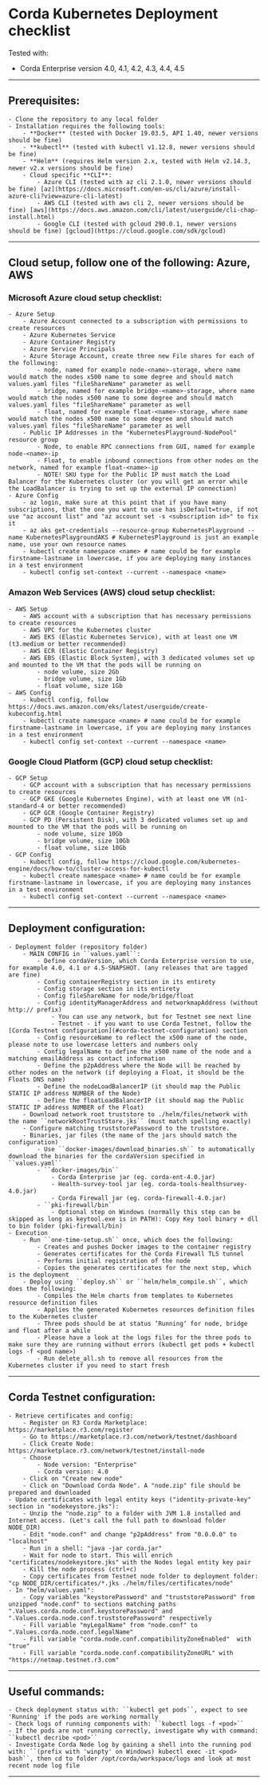 # Corda Kubernetes Deployment checklist

Tested with:

- Corda Enterprise version 4.0, 4.1, 4.2, 4.3, 4.4, 4.5

---

## Prerequisites:

	- Clone the repository to any local folder
	- Installation requires the following tools:
		- **Docker** (tested with Docker 19.03.5, API 1.40, newer versions should be fine)
		- **kubectl** (tested with kubectl v1.12.8, newer versions should be fine)
		- **Helm** (requires Helm version 2.x, tested with Helm v2.14.3, newer v2.x versions should be fine)
		- Cloud specific **CLI**:
			- Azure CLI (tested with az cli 2.1.0, newer versions should be fine) [az](https://docs.microsoft.com/en-us/cli/azure/install-azure-cli?view=azure-cli-latest)
			- AWS CLI (tested with aws cli 2, newer versions should be fine) [aws](https://docs.aws.amazon.com/cli/latest/userguide/cli-chap-install.html)
			- Google CLI (tested with gcloud 290.0.1, newer versions should be fine) [gcloud](https://cloud.google.com/sdk/gcloud)

---

## Cloud setup, follow one of the following: Azure, AWS

### Microsoft Azure cloud setup checklist:

	- Azure Setup
		- Azure Account connected to a subscription with permissions to create resources
		- Azure Kubernetes Service
		- Azure Container Registry
		- Azure Service Principals
		- Azure Storage Account, create three new File shares for each of the following:
			- node, named for example node-<name>-storage, where name would match the nodes x500 name to some degree and should match values.yaml files "fileShareName" parameter as well
			- bridge, named for example bridge-<name>-storage, where name would match the nodes x500 name to some degree and should match values.yaml files "fileShareName" parameter as well
			- float, named for example float-<name>-storage, where name would match the nodes x500 name to some degree and should match values.yaml files "fileShareName" parameter as well
		- Public IP Addresses in the "KubernetesPlayground-NodePool" resource group
			- Node, to enable RPC connections from GUI, named for example node-<name>-ip
			- Float, to enable inbound connections from other nodes on the network, named for example float-<name>-ip
			- NOTE! SKU type for the Public IP must match the Load Balancer for the Kubernetes cluster (or you will get an error while the LoadBalancer is trying to set up the external IP connection)
	- Azure Config
		- az login, make sure at this point that if you have many subscriptions, that the one you want to use has isDefault=true, if not use "az account list" and "az account set -s <subscription id>" to fix it
		- az aks get-credentials --resource-group KubernetesPlayground --name KubernetesPlaygroundAKS # KubernetesPlayground is just an example name, use your own resource names
		- kubectl create namespace <name> # name could be for example firstname-lastname in lowercase, if you are deploying many instances in a test environment
		- kubectl config set-context --current --namespace <name>

### Amazon Web Services (AWS) cloud setup checklist:

	- AWS Setup
		- AWS account with a subscription that has necessary permissions to create resources
		- AWS VPC for the Kubernetes cluster
		- AWS EKS (Elastic Kubernetes Service), with at least one VM (t3.medium or better recommended)
		- AWS ECR (Elastic Container Registry)
		- AWS EBS (Elastic Block System), with 3 dedicated volumes set up and mounted to the VM that the pods will be running on
			- node volume, size 2Gb
			- bridge volume, size 1Gb
			- float volume, size 1Gb
	- AWS Config
		- kubectl config, follow https://docs.aws.amazon.com/eks/latest/userguide/create-kubeconfig.html
		- kubectl create namespace <name> # name could be for example firstname-lastname in lowercase, if you are deploying many instances in a test environment
		- kubectl config set-context --current --namespace <name>

### Google Cloud Platform (GCP) cloud setup checklist:

	- GCP Setup
		- GCP account with a subscription that has necessary permissions to create resources
		- GCP GKE (Google Kubernetes Engine), with at least one VM (n1-standard-4 or better recommended)
		- GCP GCR (Google Container Registry)
		- GCP PD (Persistent Disk), with 3 dedicated volumes set up and mounted to the VM that the pods will be running on
			- node volume, size 10Gb
			- bridge volume, size 10Gb
			- float volume, size 10Gb
	- GCP Config
		- kubectl config, follow https://cloud.google.com/kubernetes-engine/docs/how-to/cluster-access-for-kubectl
		- kubectl create namespace <name> # name could be for example firstname-lastname in lowercase, if you are deploying many instances in a test environment
		- kubectl config set-context --current --namespace <name>

---

## Deployment configuration:

	- Deployment folder (repository folder)
		- MAIN CONFIG in ``values.yaml``:
			- Define cordaVersion, which Corda Enterprise version to use, for example 4.0, 4.1 or 4.5-SNAPSHOT. (any releases that are tagged are fine)
			- Config containerRegistry section in its entirety
			- Config storage section in its entirety
			- Config fileShareName for node/bridge/float
			- Config identityManagerAddress and networkmapAddress (without http:// prefix)
				- You can use any network, but for Testnet see next line
				- Testnet - if you want to use Corda Testnet, follow the [Corda Testnet configuration](#corda-testnet-configuration) section
			- Config resourceName to reflect the x500 name of the node, please note to use lowercase letters and numbers only
			- Config legalName to define the x500 name of the node and a matching emailAddress as contact information
			- Define the p2pAddress where the Node will be reached by other nodes on the network (if deploying a Float, it should be the Floats DNS name)
			- Define the nodeLoadBalancerIP (it should map the Public STATIC IP address NUMBER of the Node)
			- Define the floatLoadBalancerIP (it should map the Public STATIC IP address NUMBER of the Float)
		- Download network root truststore to ./helm/files/network with the name ``networkRootTrustStore.jks`` (must match spelling exactly)
		- Configure matching truststorePassword to the truststore.
		- Binaries, jar files (the name of the jars should match the configuration)
			- Use ``docker-images/download_binaries.sh`` to automatically download the binaries for the cordaVersion specified in ``values.yaml``
			- ``docker-images/bin``
				- Corda Enterprise jar (eg. corda-ent-4.0.jar)
				- Health-survey-tool jar (eg. corda-tools-healthsurvey-4.0.jar)
				- Corda Firewall jar (eg. corda-firewall-4.0.jar)
			- ``pki-firewall/bin``
				- Optional step on Windows (normally this step can be skipped as long as keytool.exe is in PATH): Copy Key tool binary + dll to bin folder (pki-firewall/bin)
	- Execution
		- Run ``one-time-setup.sh`` once, which does the following:
			- Creates and pushes Docker images to the container registry
			- Generates certificates for the Corda Firewall TLS tunnel
			- Performs initial registration of the node
			- Copies the generates certificates for the next step, which is the deployment
		- Deploy using ``deploy.sh`` or ``helm/helm_compile.sh``, which does the following:
			- Compiles the Helm charts from templates to Kubernetes resource definition files
			- Applies the generated Kubernetes resources definition files to the Kubernetes cluster
			- Three pods should be at status ‘Runningʼ for node, bridge and float after a while
			- Please have a look at the logs files for the three pods to make sure they are running without errors (kubectl get pods + kubectl logs -f <pod name>)
			- Run delete_all.sh to remove all resources from the Kubernetes cluster if you need to start fresh

---

## Corda Testnet configuration:

	- Retrieve certificates and config:
		- Register on R3 Corda Marketplace: https://marketplace.r3.com/register
		- Go to https://marketplace.r3.com/network/testnet/dashboard
		- Click Create Node: https://marketplace.r3.com/network/testnet/install-node
		- Choose 
			- Node version: "Enterprise"
			- Corda version: 4.0
		- Click on "Create new node"
		- Click on "Download Corda Node". A "node.zip" file should be prepared and downloaded
	- Update certificates with legal entity keys ("identity-private-key" section in "nodekeystore.jks"):
		- Unzip the "node.zip" to a folder with JVM 1.8 installed and Internet access. (Let's call the full path to download folder NODE_DIR)
		- Edit "node.conf" and change "p2pAddress" from "0.0.0.0" to "localhost" 
		- Run in a shell: "java -jar corda.jar"
		- Wait for node to start. This will enrich "certificates/nodekeystore.jks" with the Nodes legal entity key pair
		- Kill the node process (ctrl+c)
		- Copy certificates from Testnet node folder to deployment folder: "cp NODE_DIR/certificates/*.jks ./helm/files/certificates/node"
	- In "helm/values.yaml":
		- Copy variables "keystorePassword" and "truststorePassword" from unzipped "node.conf" to sections matching paths ".Values.corda.node.conf.keystorePassword" and ".Values.corda.node.conf.truststorePassword" respectively
		- Fill variable "myLegalName" from "node.conf" to ".Values.corda.node.conf.legalName"
		- Fill variable "corda.node.conf.compatibilityZoneEnabled"  with "true"
		- Fill variable "corda.node.conf.compatibilityZoneURL" with "https://netmap.testnet.r3.com"

---

## Useful commands:

	- Check deployment status with: ``kubectl get pods``, expect to see 'Running' if the pods are working normally
	- Check logs of running components with: ``kubectl logs -f <pod>``
	- If the pods are not running correctly, investigate why with command: ``kubectl decribe <pod>``
	- Investigate Corda Node log by gaining a shell into the running pod with: ``(prefix with 'winpty' on Windows) kubectl exec -it <pod> bash``, then cd to folder /opt/corda/workspace/logs and look at most recent node log file

---
